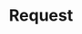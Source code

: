 ---
codehost: https://github.com/request
guide: https://github.com/request/request.js.org/blob/master/images/logo.svg
logohandle: js_request
sort: request
title: Request
website: https://request.js.org/
---